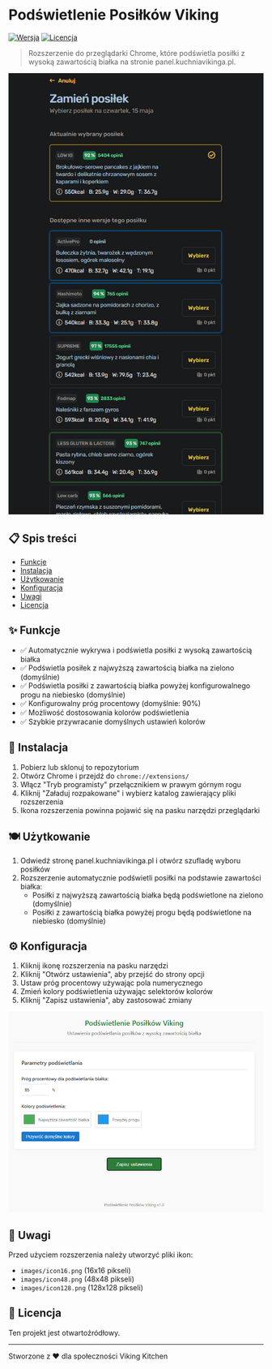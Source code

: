 # Podświetlenie Posiłków Viking

[![Wersja](https://img.shields.io/badge/Wersja-1.0-brightgreen)](#) [![Licencja](https://img.shields.io/badge/Licencja-Open%20Source-blue)](#)

> Rozszerzenie do przeglądarki Chrome, które podświetla posiłki z wysoką zawartością białka na stronie panel.kuchniavikinga.pl.

![Przykład działania](images/example.png)

## 📋 Spis treści

- [Funkcje](#-funkcje)
- [Instalacja](#-instalacja)
- [Użytkowanie](#-użytkowanie)
- [Konfiguracja](#-konfiguracja)
- [Uwagi](#-uwagi)
- [Licencja](#-licencja)

## ✨ Funkcje

- ✅ Automatycznie wykrywa i podświetla posiłki z wysoką zawartością białka
- ✅ Podświetla posiłek z najwyższą zawartością białka na zielono (domyślnie)
- ✅ Podświetla posiłki z zawartością białka powyżej konfigurowalnego progu na niebiesko (domyślnie)
- ✅ Konfigurowalny próg procentowy (domyślnie: 90%)
- ✅ Możliwość dostosowania kolorów podświetlenia
- ✅ Szybkie przywracanie domyślnych ustawień kolorów

## 🚀 Instalacja

1. Pobierz lub sklonuj to repozytorium
2. Otwórz Chrome i przejdź do `chrome://extensions/`
3. Włącz "Tryb programisty" przełącznikiem w prawym górnym rogu
4. Kliknij "Załaduj rozpakowane" i wybierz katalog zawierający pliki rozszerzenia
5. Ikona rozszerzenia powinna pojawić się na pasku narzędzi przeglądarki

## 🍽️ Użytkowanie

1. Odwiedź stronę panel.kuchniavikinga.pl i otwórz szufladę wyboru posiłków
2. Rozszerzenie automatycznie podświetli posiłki na podstawie zawartości białka:
   - Posiłki z najwyższą zawartością białka będą podświetlone na zielono (domyślnie)
   - Posiłki z zawartością białka powyżej progu będą podświetlone na niebiesko (domyślnie)

## ⚙️ Konfiguracja

1. Kliknij ikonę rozszerzenia na pasku narzędzi
2. Kliknij "Otwórz ustawienia", aby przejść do strony opcji
3. Ustaw próg procentowy używając pola numerycznego
4. Zmień kolory podświetlenia używając selektorów kolorów
5. Kliknij "Zapisz ustawienia", aby zastosować zmiany

![Strona ustawień](images/settings.png)

## 📝 Uwagi

Przed użyciem rozszerzenia należy utworzyć pliki ikon:
- `images/icon16.png` (16x16 pikseli)
- `images/icon48.png` (48x48 pikseli)
- `images/icon128.png` (128x128 pikseli)

## 📄 Licencja

Ten projekt jest otwartoźródłowy.

---

Stworzone z ❤️ dla społeczności Viking Kitchen 